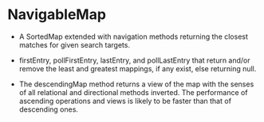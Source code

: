 # NavigableMap

- A SortedMap extended with navigation methods returning the closest matches for given search targets.

- firstEntry, pollFirstEntry, lastEntry, and pollLastEntry that return and/or remove the least and greatest mappings, if any exist, else returning null.
- The descendingMap method returns a view of the map with the senses of all relational and directional methods inverted. The performance of ascending operations and views is likely to be faster than that of descending ones.